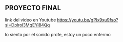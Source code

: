 ## PROYECTO FINAL

link del video en Youtube https://youtu.be/gPlx9xu9fso?si=Dplrol3MqEYi84Qq

lo siento por el sonido profe, estoy un poco enfermo